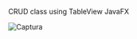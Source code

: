 CRUD class using TableView JavaFX


![Captura](https://github.com/user-attachments/assets/3d86dd45-04a1-43de-bbe0-547d6e4b62f7)
